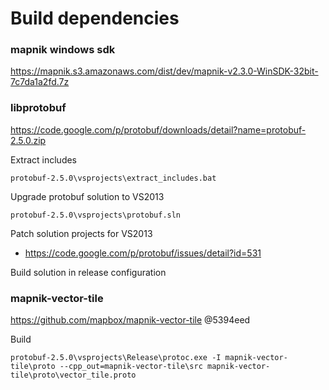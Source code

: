 # Build dependencies

### mapnik windows sdk
https://mapnik.s3.amazonaws.com/dist/dev/mapnik-v2.3.0-WinSDK-32bit-7c7da1a2fd.7z

### libprotobuf
https://code.google.com/p/protobuf/downloads/detail?name=protobuf-2.5.0.zip

Extract includes
```
protobuf-2.5.0\vsprojects\extract_includes.bat
```
Upgrade protobuf solution to VS2013
```
protobuf-2.5.0\vsprojects\protobuf.sln
```
Patch solution projects for VS2013
* https://code.google.com/p/protobuf/issues/detail?id=531

Build solution in release configuration

### mapnik-vector-tile 
https://github.com/mapbox/mapnik-vector-tile @5394eed

Build
```
protobuf-2.5.0\vsprojects\Release\protoc.exe -I mapnik-vector-tile\proto --cpp_out=mapnik-vector-tile\src mapnik-vector-tile\proto\vector_tile.proto
```
